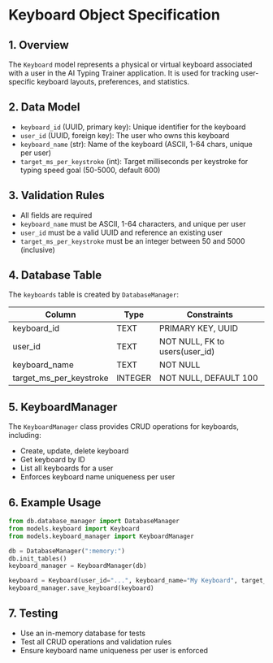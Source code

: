 # Keyboard Object Specification

## 1. Overview
The `Keyboard` model represents a physical or virtual keyboard associated with a user in the AI Typing Trainer application. It is used for tracking user-specific keyboard layouts, preferences, and statistics.

## 2. Data Model
- `keyboard_id` (UUID, primary key): Unique identifier for the keyboard
- `user_id` (UUID, foreign key): The user who owns this keyboard
- `keyboard_name` (str): Name of the keyboard (ASCII, 1-64 chars, unique per user)
- `target_ms_per_keystroke` (int): Target milliseconds per keystroke for typing speed goal (50-5000, default 600)

## 3. Validation Rules
- All fields are required
- `keyboard_name` must be ASCII, 1-64 characters, and unique per user
- `user_id` must be a valid UUID and reference an existing user
- `target_ms_per_keystroke` must be an integer between 50 and 5000 (inclusive)

## 4. Database Table
The `keyboards` table is created by `DatabaseManager`:

| Column                 | Type    | Constraints                        |
|---------------------- |--------|------------------------------------|
| keyboard_id            | TEXT    | PRIMARY KEY, UUID                  |
| user_id                | TEXT    | NOT NULL, FK to users(user_id)     |
| keyboard_name          | TEXT    | NOT NULL                           |
| target_ms_per_keystroke | INTEGER | NOT NULL, DEFAULT 100              |

## 5. KeyboardManager
The `KeyboardManager` class provides CRUD operations for keyboards, including:
- Create, update, delete keyboard
- Get keyboard by ID
- List all keyboards for a user
- Enforces keyboard name uniqueness per user

## 6. Example Usage
```python
from db.database_manager import DatabaseManager
from models.keyboard import Keyboard
from models.keyboard_manager import KeyboardManager

db = DatabaseManager(":memory:")
db.init_tables()
keyboard_manager = KeyboardManager(db)

keyboard = Keyboard(user_id="...", keyboard_name="My Keyboard", target_ms_per_keystroke=120)
keyboard_manager.save_keyboard(keyboard)
```

## 7. Testing
- Use an in-memory database for tests
- Test all CRUD operations and validation rules
- Ensure keyboard name uniqueness per user is enforced

